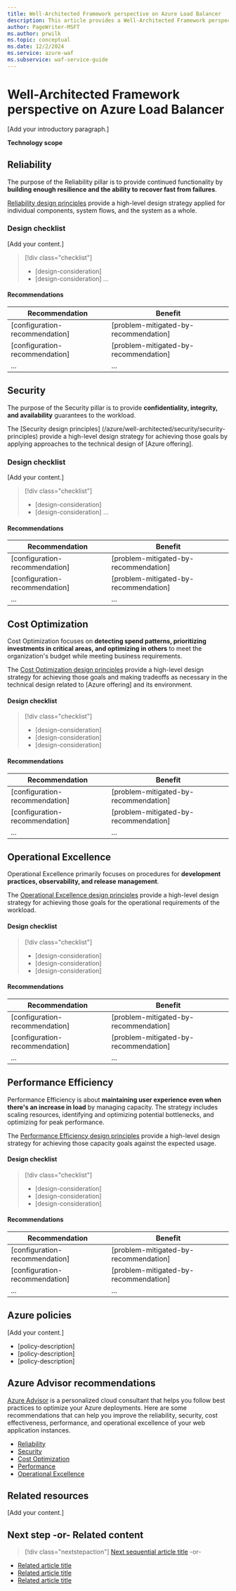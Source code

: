```yaml
---
title: Well-Architected Framework perspective on Azure Load Balancer
description: This article provides a Well-Architected Framework perspective on Azure Load Balancer.
author: PageWriter-MSFT
ms.author: prwilk
ms.topic: conceptual
ms.date: 12/2/2024
ms.service: azure-waf
ms.subservice: waf-service-guide
---
```

<!--
This template provides the basic structure of a Well-Architected Framework (WAF)
service guide for an Azure offering article.
For more information, see the
[pattern instructions](waf-review-for-product-template-instructions.md).
Remove all comments in this template before you sign off
or merge to the main branch.
For metadata values to set, including products and Azure categories,
see [Taxonomies for Learn]
(https://review.learn.microsoft.com/help/platform/metadata-taxonomies?branch=main).
To provide feedback about this template,
contact the 
[templates workgroup](mailto:templateswg@microsoft.com).
-->

<!-- Required: Article heading H1
Set expectations for what the content covers so that users
know that the content meets their needs.
The H1 format for this pattern is:
'# Well-Architected Framework perspective on [Azure offering]' 
-->

# Well-Architected Framework perspective on Azure Load Balancer

<!-- Required: Introductory paragraph
Create a paragraph that contains:
- Links to a decision tree for the area of cloud infrastructure that
your Azure offering operates in.
- Links to an overview of the Well-Architected Framework pillars.
Example:
'This article assumes that as an architect, you've reviewed the
[[cloud-infrastructure-area] decision tree]([decision-tree-URL]) and
chose [Azure offering] as the [cloud-infrastructure-area] for
your workload. The guidance in this article provides architectural
recommendations that are mapped to the principles of the
[Well-Architected Framework pillars](/azure/well-architected/pillars).'
-->

[Add your introductory paragraph.]

<!-- Required: Alert and bold text sections
Use the following required sections for each WAF pillar::
-  A standardized alert that contains a link to a reference architecture
that focuses on your Azure offering and illustrates the article's
considerations.
Example:
'[!IMPORTANT]
**How to use this guide**
Each section has a *design checklist* that presents architectural
areas of concern along with design strategies localized to the technology
scope. 
Also included are recommendations for the technology capabilities that can
help materialize those strategies. The recommendations don't represent an
exhaustive list of all configurations that are available for [Azure offering] and its
dependencies. Instead, they list the key recommendations mapped to the design
perspectives. Use the recommendations to build your proof-of-concept or to
optimize your existing environments. 
Foundational architecture that demonstrates the key recommendations:
[[Azure offering] baseline architecture]([baseline-architecture-URL]).'
- Add a section to list the technology scope. List products, services, and technology
areas that are related to your Azure offering. Use bold text as a heading,
not an H2, H3, or H4.
Example:
'**Technology scope**
This review focuses on the interrelated decisions for the following Azure resources:  
- [interrelated-resource]
- [interrelated-resource]
- ...'
-->

**Technology scope**

<!-- Required: Reliability H2
Include a standardized description of the pillar.
For each framework pillar, present a vision and recommendations for your offering's
architecture. Use the pillar H2 headings in the order that this template lists them in.
-->

## Reliability

The purpose of the Reliability pillar is to provide continued
functionality by **building enough resilience and the ability
to recover fast from failures**.

[Reliability design principles](/azure/well-architected/resiliency/principles)
provide a high-level design strategy applied for individual components,
system flows, and the system as a whole.

<!-- Required: Design checklist H4
In the first H4 of the pillar section, lead readers through design principles by:
- Using standardized text that contains a link to the design review checklist for
the pillar.
- Presenting a checklist of the pillar's design review recommendations that are
relevant for your Azure offering.
For each applicable principle:
- Discuss considerations that relate to that checklist item.
- Provide links to conceptual articles in product documentation if needed.
- Focus on areas of architectural concern for the architect, not on
specific configuration settings.
Example:
'Start your design strategy based on the
[design review checklist for Reliability](../reliability/checklist.md). Determine
its relevance to your business requirements while keeping in mind the
[offering-specific-aspects]. Extend the strategy to include more approaches
as needed.'
-->

### Design checklist

[Add your content.]

> [!div class="checklist"]
>
> - [design-consideration]
> - [design-consideration]
>   ...
<!-- Required: Recommendations H4
In the second H4 of the pillar section, present a table of recommendations
for optimizing the configuration of your Azure offering. The recommendations
should relate to the pillar and show how to materialize the vision of the
preceding design checklist items.
-->

#### Recommendations

| Recommendation | Benefit |
| ----- | ----- |
| [configuration-recommendation] | [problem-mitigated-by-recommendation] |
| [configuration-recommendation] | [problem-mitigated-by-recommendation] |
| ... | ... |

<!-- Required: Security H2
Include a standardized description of the pillar.
-->

## Security

The purpose of the Security pillar is to provide **confidentiality,
integrity, and availability** guarantees to the workload.

The [Security design principles]
(/azure/well-architected/security/security-principles)
provide a high-level design strategy for achieving those goals by
applying approaches to the technical design of [Azure offering].

<!-- Required: Design checklist H4
In the first H4 of the pillar section, lead readers through
design principles by:
- Using standardized text that contains a link to the design
review checklist for the pillar.
- Presenting a checklist of the pillar's design review recommendations
that are relevant for your Azure offering.
For each applicable checklist item:
- Discuss considerations that relate to that checklist item.
- Provide links to conceptual articles in product documentation if needed.
- Focus on areas of architectural concern for the architect, not on
specific configuration settings.
-->

### Design checklist

[Add your content.]

> [!div class="checklist"]
>
> - [design-consideration]
> - [design-consideration]
>   ...
<!-- Required: Recommendations H4
In the second H4 of the pillar section, present a table of recommendations
for optimizing the configuration of your Azure offering. The recommendations
should relate to the pillar and show how to materialize the vision of the
preceding design principles.
-->

#### Recommendations

| Recommendation | Benefit |
| ----- | ----- |
| [configuration-recommendation] | [problem-mitigated-by-recommendation] |
| [configuration-recommendation] | [problem-mitigated-by-recommendation] |
| ... | ... |

<!-- Required: Cost Optimization H2
Include a standardized description of the pillar.
-->

## Cost Optimization

Cost Optimization focuses on **detecting spend patterns, prioritizing
investments in critical areas, and optimizing in others** to meet the
organization's budget while meeting business requirements.

The [Cost Optimization design principles](/azure/well-architected/cost-optimization/principles)
provide a high-level design strategy for achieving those goals and making
tradeoffs as necessary in the technical design related to [Azure offering]
and its environment.

<!--  Required: Design checklist H4
In the first H4 of the pillar section, lead readers through
design principles by:
- Using standardized text that contains a link to the design
review checklist for the pillar.
- Presenting a checklist of the pillar's design review recommendations
that are relevant for your Azure offering.
For each applicable principle:
- Discuss considerations that relate to that checklist item.
- Provide links to conceptual articles in product documentation
if needed.
- Focus on areas of architectural concern for the architect, not
on specific configuration settings.
Start your design strategy based on the
[design review checklist for Cost Optimization](../cost-optimization/checklist.md)
for investments. Fine-tune the design so that the workload is aligned with
the budget that's allocated for the workload. Your design should use the right
Azure capabilities, monitor investments, and find opportunities to optimize
over time.
-->

#### Design checklist

> [!div class="checklist"]
>
> - [design-consideration]
> - [design-consideration]
> - [design-consideration]
<!-- Required: Recommendations H4
In the second H4 of the pillar section, present a table of recommendations
for optimizing the configuration of your Azure offering. The recommendations 
should relate to the pillar and show how to materialize the vision of the
preceding design principles.
-->

#### Recommendations

| Recommendation | Benefit |
| ----- | ----- |
| [configuration-recommendation] | [problem-mitigated-by-recommendation] |
| [configuration-recommendation] | [problem-mitigated-by-recommendation] |
| ... | ... |

<!-- Required: Operational Excellence H2 
Include the standard description for the pillar.
-->

## Operational Excellence

Operational Excellence primarily focuses on procedures for **development
practices, observability, and release management**.

The [Operational Excellence design principles](/azure/well-architected/operational-excellence/principles)
provide a high-level design strategy for achieving those goals for the
operational requirements of the workload.

<!-- Required: Design checklist H4
In the first H4 of the pillar section, lead readers through
design principles by:
- Using standardized text that contains a link to the design
review checklist for the pillar.
- Presenting a checklist of the pillar's design review recommendations
that are relevant for your Azure offering.
For each applicable principle:
- Discuss considerations that relate to that checklist item.
- Provide links to conceptual articles in product documentation
if needed.
- Focus on areas of architectural concern for the architect, not
on specific configuration settings.
-->

#### Design checklist

> [!div class="checklist"]
>
> - [design-consideration]
> - [design-consideration]
> - [design-consideration]
<!-- Required: Recommendations H4
In the second H4 of the pillar section, present a table of
recommendations for optimizing the configuration of your Azure
offering. The recommendations should relate to the pillar and
show how to materialize the vision of the preceding design principles.
-->

#### Recommendations

| Recommendation | Benefit |
| ----- | ----- |
| [configuration-recommendation] | [problem-mitigated-by-recommendation] |
| [configuration-recommendation] | [problem-mitigated-by-recommendation] |
| ... | ... |

<!-- Required: Performance Efficiency H2
Include a standardized description of the pillar.
-->

## Performance Efficiency

Performance Efficiency is about **maintaining user experience even when
there's an increase in load** by managing capacity. The strategy includes
scaling resources, identifying and optimizing potential bottlenecks, and
optimizing for peak performance.

The [Performance Efficiency design principles](/azure/well-architected/performance-efficiency/principles)
provide a high-level design strategy for achieving those capacity goals
against the expected usage.

<!--  Required: Design checklist H4
In the first H4 of the pillar section, lead readers through
design principles by:
- Using standardized text that contains a link to the design
review checklist for the pillar.
- Presenting a checklist of the pillar's design review recommendations
that are relevant for your Azure offering.
Start your design strategy based on the
[design review checklist for Performance Efficiency](../performance-efficiency/checklist.md).
Define a baseline that's based on key performance indicators for [Azure offering].
For each applicable principle:
- Discuss considerations that relate to that checklist item.
- Provide links to conceptual articles in product documentation
if needed.
- Focus on areas of architectural concern for the architect, not
on specific configuration settings.
-->

#### Design checklist

> [!div class="checklist"]
>
> - [design-consideration]
> - [design-consideration]
> - [design-consideration]
<!-- Required: Recommendations H4
In the second H4 of the pillar section, present a table of
recommendations for optimizing the configuration of your Azure
offering. The recommendations should relate to the pillar and
show how to materialize the vision of the preceding design principles.
-->

#### Recommendations

| Recommendation | Benefit |
| ----- | ----- |
| [configuration-recommendation] | [problem-mitigated-by-recommendation] |
| [configuration-recommendation] | [problem-mitigated-by-recommendation] |
| ... | ... |

<!-- Required: Azure policies H2
In a list, summarize policies that customers can use for resource
governance. Describe policies in general terms instead of mentioning
them by name. After the summary list, include a statement that provides
a link to your offering's built-in policy definitions.
Example:
Azure provides an extensive set of built-in policies related to
<Azure-offering> and its dependencies. Some of the preceding
recommendations can be audited through Azure Policy. For example,
you can check whether:
For comprehensive governance, review the
[Azure Policy built-in definitions for 
[Azure offering]](/azure/governance/policy/samples/built-in-policies#[Azure-offering-anchor])
and other policies that might impact the security of the [cloud-infrastructure-area].
-->

## Azure policies

[Add your content.]

- [policy-description]
- [policy-description]
- [policy-description]

## Azure Advisor recommendations

[Azure Advisor](/azure/advisor/) is a personalized cloud consultant that helps you follow best practices to optimize your Azure deployments. Here are some recommendations that can help you improve the reliability, security, cost effectiveness, performance, and operational excellence of your web application instances.

- [Reliability](/azure/advisor/advisor-high-availability-recommendations)
- [Security](/azure/defender-for-cloud/recommendations-reference#compute-recommendations)
- [Cost Optimization](/azure/advisor/advisor-cost-recommendations)
- [Performance](/azure/advisor/advisor-reference-performance-recommendations)
- [Operational Excellence](/azure/advisor/advisor-reference-operational-excellence-recommendations)

<!-- Optional: Related resources H2
List code artifacts or any other resources that might be beneficial
to the reader, such as custom queries and tools. Separate the resources
into H3 sections with headings that indicate the purpose of the resources. 
-->

## Related resources

[Add your content.]

<!-- Required: Next step or Related content H2
Consider adding one of these H2 sections (not both):
A "Next step" section that uses 1 link in a blue box 
to point to a next, consecutive article in a sequence.
-or- 
A "Related content" section that lists links to 
1 to 3 articles the user might find helpful.
-->

## Next step -or- Related content

> [!div class="nextstepaction"]
> [Next sequential article title](link.md)
-or-

- [Related article title](link.md)
- [Related article title](link.md)
- [Related article title](link.md)

<!--
Remove all the comments in this template before you
sign off or merge to the main branch.
-->
